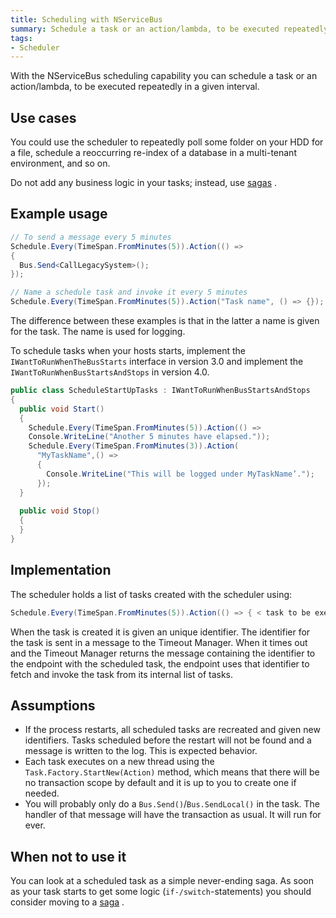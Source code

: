 ```yaml
---
title: Scheduling with NServiceBus
summary: Schedule a task or an action/lambda, to be executed repeatedly at a given interval.
tags:
- Scheduler
---
```


With the NServiceBus scheduling capability you can schedule a task or an action/lambda, to be executed repeatedly in a given interval.

Use cases
---------

You could use the scheduler to repeatedly poll some folder on your HDD for a file, schedule a reoccurring re-index of a database in a multi-tenant environment, and so on.

Do not add any business logic in your tasks; instead, use [sagas](sagas-in-nservicebus.md) .

Example usage
-------------

```C#
// To send a message every 5 minutes
Schedule.Every(TimeSpan.FromMinutes(5)).Action(() => 
{ 
  Bus.Send<CallLegacySystem>(); 
});

// Name a schedule task and invoke it every 5 minutes
Schedule.Every(TimeSpan.FromMinutes(5)).Action("Task name", () => {});
```

The difference between these examples is that in the latter a name is given for the task. The name is used for logging.

To schedule tasks when your hosts starts, implement the `IWantToRunWhenTheBusStarts` interface in version 3.0 and implement the `IWantToRunWhenBusStartsAndStops` in version 4.0.


```C#
public class ScheduleStartUpTasks : IWantToRunWhenBusStartsAndStops
{
  public void Start()
  {
    Schedule.Every(TimeSpan.FromMinutes(5)).Action(() =>
    Console.WriteLine("Another 5 minutes have elapsed."));
    Schedule.Every(TimeSpan.FromMinutes(3)).Action(
      "MyTaskName",() =>
      { 
        Console.WriteLine("This will be logged under MyTaskName’.");
      });
  }
  
  public void Stop()
  {
  }
}
```

 Implementation
--------------

The scheduler holds a list of tasks created with the scheduler using:


```C#
Schedule.Every(TimeSpan.FromMinutes(5)).Action(() => { < task to be executed > })
```

When the task is created it is given an unique identifier. The identifier for the task is sent in a message to the Timeout Manager. When it times out and the Timeout Manager returns the message containing the identifier to the endpoint with the scheduled task, the endpoint uses that identifier to fetch and invoke the task from its internal list of tasks.

Assumptions
-----------

-   If the process restarts, all scheduled tasks are recreated and given new identifiers. Tasks scheduled before the restart will not be found and a message is written to the log. This is expected behavior.
-   Each task executes on a new thread using the `Task.Factory.StartNew(Action)` method, which means that there will be no transaction scope by default and it is up to you to create one if needed.
-   You will probably only do a `Bus.Send()`/`Bus.SendLocal()` in the task. The handler of that message will have the transaction as usual. It will run for ever.

When not to use it
------------------

You can look at a scheduled task as a simple never-ending saga. As soon as your task starts to get some logic (`if-/switch`-statements) you should consider moving to a [saga](sagas-in-nservicebus.md) .

